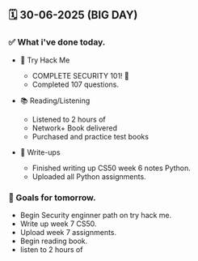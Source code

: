 ## 🗓️ 30-06-2025 (BIG DAY)

### ✅ What i've done today.
- 👾 Try Hack Me
  - COMPLETE SECURITY 101! 🎉
  - Completed 107 questions.
 
- 📚 Reading/Listening
  - Listened to 2 hours of
  - Network+ Book delivered
  - Purchased and practice test books
 
- 📝 Write-ups
  - Finished writing up CS50 week 6 notes Python.
  - Uploaded all Python assignments.  

### 🎯 Goals for tomorrow.
- Begin Security enginner path on try hack me.
- Write up week 7 CS50.
- Upload week 7 assignments.
- Begin reading book.
- listen to 2 hours of
